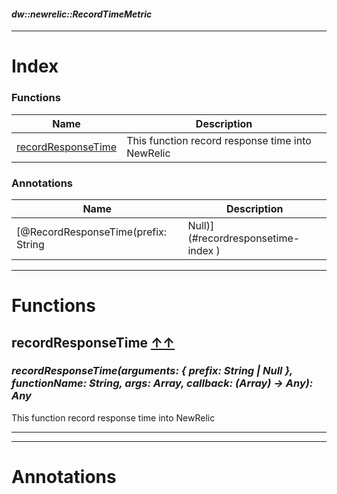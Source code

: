 #### _dw::newrelic::RecordTimeMetric_
__________________________________________



# Index

### Functions
| Name | Description|
|------|------------|
| [recordResponseTime](#recordresponsetime-index ) | This function record response time into NewRelic|








### Annotations

| Name | Description|
|------|------------|
| [@RecordResponseTime(prefix: String | Null)](#recordresponsetime-index ) | This annotation allows to intercept any function and logs into NewRelic the amount of time that it takes|


__________________________________________


# Functions

## **recordResponseTime** [↑↑](#index )

### _recordResponseTime(arguments: { prefix: String | Null }, functionName: String, args: Array<Any>, callback: (Array<Any>) -> Any): Any_

This function record response time into NewRelic
__________________________________________





__________________________________________

# Annotations


